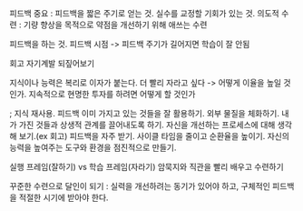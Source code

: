피드백 중요 : 피드백을 짧은 주기로 얻는 것. 실수를 교정할 기회가 있는 것.
의도적 수련 : 기량 향상을 목적으로 약점을 개선하기 위해 애쓰는 수련

피드백을 하는 것.
피드백 시점 -> 피드백 주기가 길어지면 학습이 잘 안됨

회고 자기계발 되짚어보기

지식이나 능력은 복리로 이자가 붙는다.
더 빨리 자라고 싶다 -> 어떻게 이율을 높일 것인가. 지속적으로 현명한 투자를 하려면 어떻게 할 것인가

; 지식 재사용. 피드백
이미 가지고 있는 것들을 잘 활용하기.
외부 물질을 체화하기. 내가 가진 것들과 상생적 관계를 끌어내도록 하기.
자신을 개선하는 프로세스에 대해 생각해 보기.(ex 회고)
피드백을 자주 받기. 사이클 타임을 줄이고 순환율을 높이기.
자신의 능력을 높여주는 도구와 환경을 점진적으로 만들기.

실행 프레임(잘하기) vs 학습 프레임(자라기)
암묵지와 직관을 빨리 배우고 수련하기

꾸준한 수련으로 달인이 되기 : 실력을 개선하려는 동기가 있어야 하고, 구체적인 피드백을 적절한 시기에 받아야 한다.